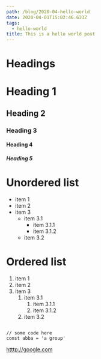 ```yaml
---
path: /blog/2020-04-hello-world
date: 2020-04-01T15:02:46.633Z
tags:
  - hello-world
title: This is a hello world post
---
```

# Headings
# Heading 1
## Heading 2
### Heading 3
#### Heading 4
##### Heading 5

# Unordered list

* item 1
* item 2
* item 3
    * item 3.1
        * item 3.1.1
        * item 3.1.2
    * item 3.2

# Ordered list

1. item 1
2. item 2
3. item 3
    1. item 3.1
        1. item 3.1.1
        2. item 3.1.2
    2. item 3.2

```

// some code here
const abba = 'a group'

```

[htttp://google.com](google)